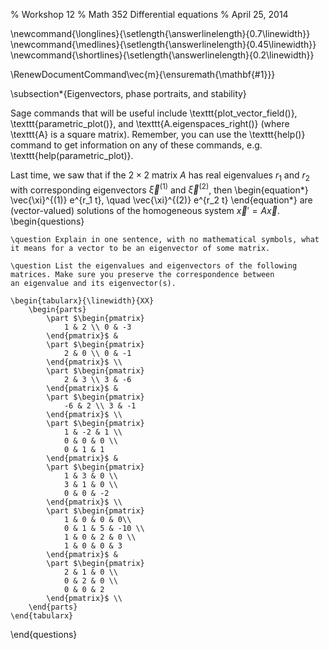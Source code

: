 % Workshop 12
% Math 352 Differential equations
% April 25, 2014

\newcommand{\longlines}{\setlength{\answerlinelength}{0.7\linewidth}}
\newcommand{\medlines}{\setlength{\answerlinelength}{0.45\linewidth}}
\newcommand{\shortlines}{\setlength{\answerlinelength}{0.2\linewidth}}

\RenewDocumentCommand\vec{m}{\ensuremath{\mathbf{#1}}}

\subsection*{Eigenvectors, phase portraits, and stability}

Sage commands that will be useful include \texttt{plot\_vector\_field()},
\texttt{parametric\_plot()}, and
\texttt{A.eigenspaces\_right()} (where \texttt{A} is a square matrix). 
Remember, you can use the \texttt{help()} command to get information
on any of these commands, e.g. \texttt{help(parametric\_plot)}.

Last time, we saw that if the $2 \times 2$ matrix $A$ has real eigenvalues
$r_1$ and $r_2$ with corresponding eigenvectors $\vec{\xi}^{(1)}$
and $\vec{\xi}^{(2)}$, then
\begin{equation*}
    \vec{\xi}^{(1)} e^{r_1 t}, \quad \vec{\xi}^{(2)} e^{r_2 t}
\end{equation*}
are (vector-valued) solutions of the homogeneous system 
$\vec{x}' = A\vec{x}.$
\begin{questions}

    \question Explain in one sentence, with no mathematical symbols, what
    it means for a vector to be an eigenvector of some matrix.

    \question List the eigenvalues and eigenvectors of the following
    matrices. Make sure you preserve the correspondence between
    an eigenvalue and its eigenvector(s).

    \begin{tabularx}{\linewidth}{XX}
        \begin{parts}
            \part $\begin{pmatrix}
                1 & 2 \\ 0 & -3 
            \end{pmatrix}$ &
            \part $\begin{pmatrix}
                2 & 0 \\ 0 & -1
            \end{pmatrix}$ \\
            \part $\begin{pmatrix}
                2 & 3 \\ 3 & -6          
            \end{pmatrix}$ &
            \part $\begin{pmatrix}
                -6 & 2 \\ 3 & -1
            \end{pmatrix}$ \\
            \part $\begin{pmatrix}
                1 & -2 & 1 \\
                0 & 0 & 0 \\
                0 & 1 & 1        
            \end{pmatrix}$ &
            \part $\begin{pmatrix}
                1 & 3 & 0 \\
                3 & 1 & 0 \\
                0 & 0 & -2        
            \end{pmatrix}$ \\
            \part $\begin{pmatrix}
                1 & 0 & 0 & 0\\
                0 & 1 & 5 & -10 \\
                1 & 0 & 2 & 0 \\
                1 & 0 & 0 & 3         
            \end{pmatrix}$ &
            \part $\begin{pmatrix}
                2 & 1 & 0 \\
                0 & 2 & 0 \\
                0 & 0 & 2         
            \end{pmatrix}$ \\
        \end{parts}
    \end{tabularx}

\end{questions} 

